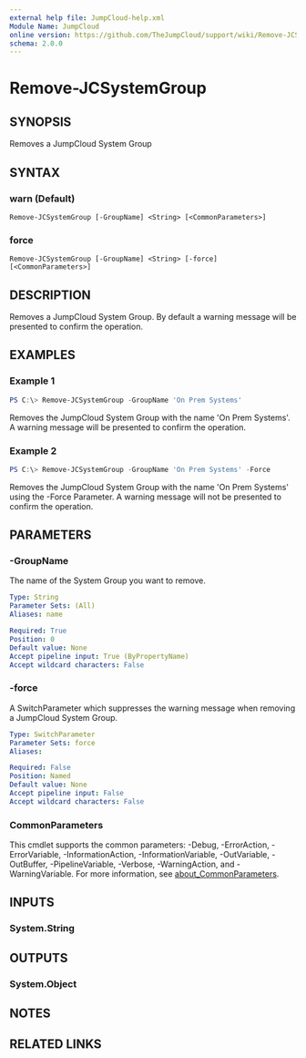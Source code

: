 ```yaml
---
external help file: JumpCloud-help.xml
Module Name: JumpCloud
online version: https://github.com/TheJumpCloud/support/wiki/Remove-JCSystemGroup
schema: 2.0.0
---
```


# Remove-JCSystemGroup

## SYNOPSIS
Removes a JumpCloud System Group

## SYNTAX

### warn (Default)
```
Remove-JCSystemGroup [-GroupName] <String> [<CommonParameters>]
```

### force
```
Remove-JCSystemGroup [-GroupName] <String> [-force] [<CommonParameters>]
```

## DESCRIPTION
Removes a JumpCloud System Group. By default a warning message will be presented to confirm the operation.

## EXAMPLES

### Example 1
```powershell
PS C:\> Remove-JCSystemGroup -GroupName 'On Prem Systems'
```

Removes the JumpCloud System Group with the name 'On Prem Systems'. A warning message will be presented to confirm the operation.

### Example 2
```powershell
PS C:\> Remove-JCSystemGroup -GroupName 'On Prem Systems' -Force
```

Removes the JumpCloud System Group with the name 'On Prem Systems' using the -Force Parameter. A warning message will not be presented to confirm the operation.

## PARAMETERS

### -GroupName
The name of the System Group you want to remove.

```yaml
Type: String
Parameter Sets: (All)
Aliases: name

Required: True
Position: 0
Default value: None
Accept pipeline input: True (ByPropertyName)
Accept wildcard characters: False
```

### -force
A SwitchParameter which suppresses the warning message when removing a JumpCloud System Group.

```yaml
Type: SwitchParameter
Parameter Sets: force
Aliases:

Required: False
Position: Named
Default value: None
Accept pipeline input: False
Accept wildcard characters: False
```

### CommonParameters
This cmdlet supports the common parameters: -Debug, -ErrorAction, -ErrorVariable, -InformationAction, -InformationVariable, -OutVariable, -OutBuffer, -PipelineVariable, -Verbose, -WarningAction, and -WarningVariable. For more information, see [about_CommonParameters](http://go.microsoft.com/fwlink/?LinkID=113216).

## INPUTS

### System.String
## OUTPUTS

### System.Object
## NOTES

## RELATED LINKS
